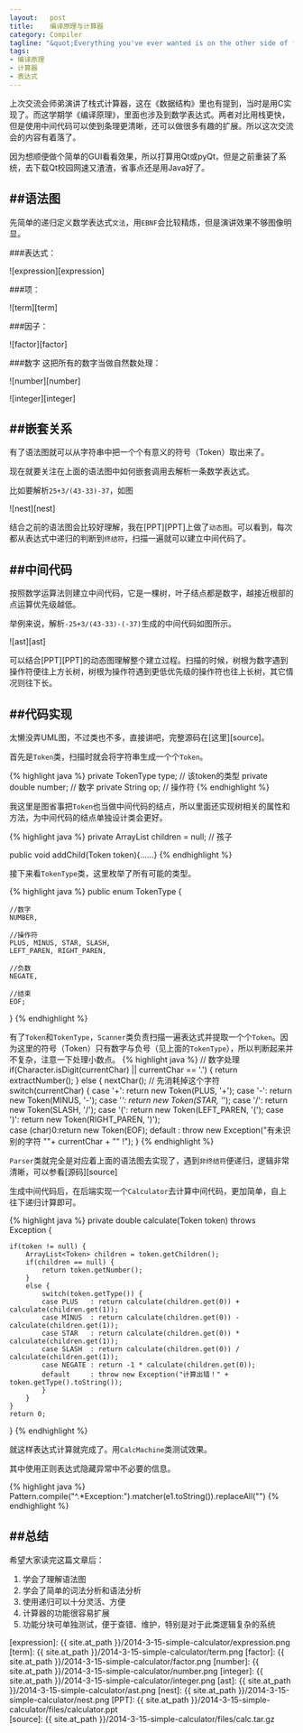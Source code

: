 ```yaml
--- 
layout:   post
title:    编译原理与计算器
category: Compiler
tagline: "&quot;Everything you've ever wanted is on the other side of fear.&quot; -George Addair"
tags: 
- 编译原理
- 计算器
- 表达式
---
```


上次交流会师弟演讲了栈式计算器，这在《数据结构》里也有提到，当时是用C实现了。而这学期学《编译原理》，里面也涉及到数学表达式。两者对比用栈更快，但是使用中间代码可以使到条理更清晰，还可以做很多有趣的扩展。所以这次交流会的内容有着落了。

因为想顺便做个简单的GUI看看效果，所以打算用Qt或pyQt，但是之前重装了系统，去下载Qt校园网速又渣渣，省事点还是用Java好了。

##语法图
---------

先简单的递归定义数学表达式`文法`，用`EBNF`会比较精炼，但是演讲效果不够图像明显。

###表达式：

![expression][expression]

<!--more-->

###项：

![term][term]

###因子：

![factor][factor]

###数字
这把所有的数字当做自然数处理：

![number][number]

![integer][integer]

##嵌套关系
----------

有了语法图就可以从字符串中把一个个有意义的符号（Token）取出来了。

现在就要关注在上面的语法图中如何嵌套调用去解析一条数学表达式。

比如要解析`25+3/(43-33)-37`，如图

![nest][nest]

结合之前的语法图会比较好理解，我在[PPT][PPT]上做了`动态图`。可以看到，每次都从表达式中递归的判断到`终结符`，扫描一遍就可以建立中间代码了。

##中间代码
---------

按照数学运算法则建立中间代码，它是一棵树，叶子结点都是数字，越接近根部的点运算优先级越低。

举例来说，解析`-25+3/(43-33)-(-37)`生成的中间代码如图所示。

![ast][ast]

可以结合[PPT][PPT]的动态图理解整个建立过程。扫描的时候，树根为数字遇到操作符便往上方长树，树根为操作符遇到更低优先级的操作符也往上长树，其它情况则往下长。

##代码实现
-----------

太懒没弄UML图，不过类也不多，直接讲吧，完整源码在[这里][source]。

首先是`Token`类，扫描时就会将字符串生成一个个`Token`。

{% highlight java %}
private TokenType type; // 该token的类型
private double number;  // 数字
private String op;      // 操作符
{% endhighlight %}

我这里是图省事把`Token`也当做中间代码的结点，所以里面还实现树相关的属性和方法，为中间代码的结点单独设计类会更好。

{% highlight java %}
private ArrayList<Token> children = null; // 孩子

public void addChild(Token token){......}
{% endhighlight %}

接下来看`TokenType`类，这里枚举了所有可能的类型。

{% highlight java %}
public enum TokenType {
	
	//数字
	NUMBER,
	
	//操作符
	PLUS, MINUS, STAR, SLASH,
	LEFT_PAREN, RIGHT_PAREN,
    
	//负数
	NEGATE,
	
	//结束
	EOF;
}
{% endhighlight %}

有了`Token`和`TokenType`，`Scanner`类负责扫描一遍表达式并提取一个个`Token`。因为这里的符号（Token）只有数字与负号（见上面的`TokenType`），所以判断起来并不复杂，注意一下处理小数点。
{% highlight java %}
// 数字处理
if(Character.isDigit(currentChar) || currentChar == '.') {
	return extractNumber();
}
else {
	nextChar(); // 先消耗掉这个字符
	switch(currentChar) {
	case '+': return new Token(PLUS, '+'); 
	case '-': return new Token(MINUS, '-'); 
	case '*': return new Token(STAR, '*');
	case '/': return new Token(SLASH, '/'); 
	case '(': return new Token(LEFT_PAREN, '('); 
	case ')': return new Token(RIGHT_PAREN, ')');  
	case (char)0:return new Token(EOF); 
	default : throw new Exception("有未识别的字符 \""+ currentChar + "\" !");
}
{% endhighlight %}

`Parser`类就完全是对应着上面的语法图去实现了，遇到`非终结符`便递归，逻辑非常清晰，可以参看[源码][source]

生成中间代码后，在后端实现一个`Calculator`去计算中间代码，更加简单，自上往下递归计算即可。

{% highlight java %}
private double calculate(Token token) throws Exception {
	
	if(token != null) {
		ArrayList<Token> children = token.getChildren();
		if(children == null) {
			return token.getNumber();
		}
		else {
			switch(token.getType()) {
			case PLUS   : return calculate(children.get(0)) + calculate(children.get(1));
			case MINUS  : return calculate(children.get(0)) - calculate(children.get(1));
			case STAR   : return calculate(children.get(0)) * calculate(children.get(1));
			case SLASH  : return calculate(children.get(0)) / calculate(children.get(1));
			case NEGATE : return -1 * calculate(children.get(0));
			default     : throw new Exception("计算出错！" + token.getType().toString());
			}
		}
	}
	return 0;
}
{% endhighlight %}

就这样表达式计算就完成了。用`CalcMachine`类测试效果。

其中使用正则表达式隐藏异常中不必要的信息。

{% highlight java %}
Pattern.compile("^.*Exception:").matcher(e1.toString()).replaceAll("")
{% endhighlight %}

##总结
-------

希望大家读完这篇文章后：

1. 学会了理解语法图
2. 学会了简单的词法分析和语法分析
3. 使用递归可以十分灵活、方便
4. 计算器的功能很容易扩展
5. 功能分块可单独测试，便于查错、维护，特别是对于此类逻辑复杂的系统


[expression]: {{ site.at_path }}/2014-3-15-simple-calculator/expression.png
[term]:       {{ site.at_path }}/2014-3-15-simple-calculator/term.png
[factor]:     {{ site.at_path }}/2014-3-15-simple-calculator/factor.png
[number]:     {{ site.at_path }}/2014-3-15-simple-calculator/number.png
[integer]:    {{ site.at_path }}/2014-3-15-simple-calculator/integer.png
[ast]:        {{ site.at_path }}/2014-3-15-simple-calculator/ast.png
[nest]:       {{ site.at_path }}/2014-3-15-simple-calculator/nest.png
[PPT]:        {{ site.at_path }}/2014-3-15-simple-calculator/files/calculator.ppt	
[source]:     {{ site.at_path }}/2014-3-15-simple-calculator/files/calc.tar.gz

